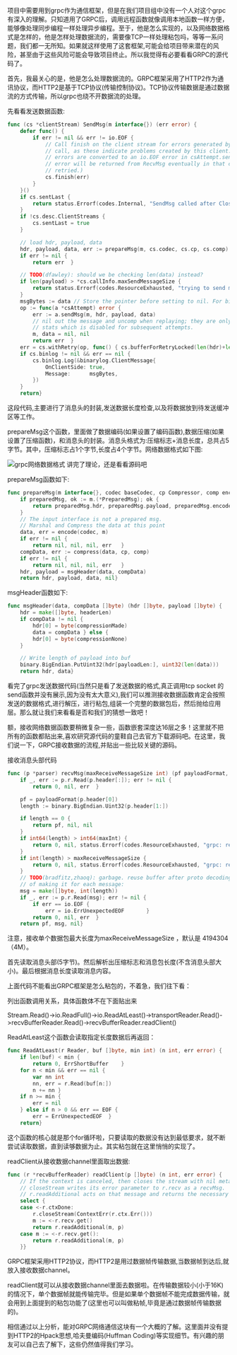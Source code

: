 项目中需要用到grpc作为通信框架，但是在我们项目组中没有一个人对这个grpc有深入的理解。只知道用了GRPC后，调用远程函数就像调用本地函数一样方便，能够像处理同步编程一样处理异步编程。至于，他是怎么实现的，以及网络数据格式是怎样的，他是怎样处理数据流的，需要像TCP一样处理粘包吗，等等一系问题，我们都一无所知。如果就这样使用了这套框架,可能会给项目带来潜在的风险，甚至由于这些风险可能会导致项目终止。所以我觉得有必要看看GRPC的源代码了。

 首先，我最关心的是，他是怎么处理数据流的。GRPC框架采用了HTTP2作为通讯协议，而HTTP2是基于TCP协议(传输控制协议)。TCP协议传输数据是通过数据流的方式传输，所以grpc也绕不开数据流的处理。

 先看看发送数据函数:

```go
func (cs *clientStream) SendMsg(m interface{}) (err error) {
	defer func() {
		if err != nil && err != io.EOF {
			// Call finish on the client stream for errors generated by this SendMsg
			// call, as these indicate problems created by this client.  (Transport
			// errors are converted to an io.EOF error in csAttempt.sendMsg; the real
			// error will be returned from RecvMsg eventually in that case, or be
			// retried.)
			cs.finish(err)
		}
	}()
	if cs.sentLast {
		return status.Errorf(codes.Internal, "SendMsg called after CloseSend")
	}
	if !cs.desc.ClientStreams {
		cs.sentLast = true
	}

	// load hdr, payload, data
	hdr, payload, data, err := prepareMsg(m, cs.codec, cs.cp, cs.comp)
	if err != nil {
		return err	}

	// TODO(dfawley): should we be checking len(data) instead?
	if len(payload) > *cs.callInfo.maxSendMessageSize {
		return status.Errorf(codes.ResourceExhausted, "trying to send message larger than max (%d vs. %d)", len(payload), *cs.callInfo.maxSendMessageSize)
	}
	msgBytes := data // Store the pointer before setting to nil. For binary logging.
	op := func(a *csAttempt) error {
		err := a.sendMsg(m, hdr, payload, data)
		// nil out the message and uncomp when replaying; they are only needed for
		// stats which is disabled for subsequent attempts.
		m, data = nil, nil
		return err	}
	err = cs.withRetry(op, func() { cs.bufferForRetryLocked(len(hdr)+len(payload), op) })
	if cs.binlog != nil && err == nil {
		cs.binlog.Log(&binarylog.ClientMessage{
			OnClientSide: true,
			Message:      msgBytes,
		})
	}
	return}
```

这段代码,主要进行了消息头的封装,发送数据长度检查,以及将数据放到待发送缓冲区等工作。

 prepareMsg这个函数，里面做了数据编码(如果设置了编码函数),数据压缩(如果设置了压缩函数)，和消息头的封装。消息头格式为:压缩标志+消息长度，总共占5字节。其中，压缩标志占1个字节,长度占4个字节。网络数据格式如下图:

 ![grpc网络数据格式](http://image.okcode.net/F7B15F45104CF4BC81E152F39BB4CA82.jpg)
 讲完了理论，还是看看源码吧

 prepareMsg函数如下:

```go
func prepareMsg(m interface{}, codec baseCodec, cp Compressor, comp encoding.Compressor) (hdr, payload, data []byte, err error) {
	if preparedMsg, ok := m.(*PreparedMsg); ok {
		return preparedMsg.hdr, preparedMsg.payload, preparedMsg.encodedData, nil
	}
	// The input interface is not a prepared msg.
	// Marshal and Compress the data at this point
	data, err = encode(codec, m)
	if err != nil {
		return nil, nil, nil, err	}
	compData, err := compress(data, cp, comp)
	if err != nil {
		return nil, nil, nil, err	}
	hdr, payload = msgHeader(data, compData)
	return hdr, payload, data, nil}
```

msgHeader函数如下:

```go
func msgHeader(data, compData []byte) (hdr []byte, payload []byte) {
	hdr = make([]byte, headerLen)
	if compData != nil {
		hdr[0] = byte(compressionMade)
		data = compData	} else {
		hdr[0] = byte(compressionNone)
	}

	// Write length of payload into buf
	binary.BigEndian.PutUint32(hdr[payloadLen:], uint32(len(data)))
	return hdr, data}
```

看完了grpc发送数据代码(当然只是看了发送数据的格式,真正调用tcp socket  的send函数并没有展示,因为没有太大意义),我们可以推测接收数据函数肯定会按照发送的数据格式,进行解压，进行粘包,组装一个完整的数据包后，然后抛给应用层。那么就让我们来看看是否和我们的猜想一致吧！

 额，接收网络数据函数要稍微复杂一些，函数嵌套深度达16层之多！这里就不把所有的函数都贴出来,喜欢研究源代码的童鞋自己去官方下载源码吧。在这里，我们说一下，GRPC接收数据的流程,并贴出一些比较关键的源码。

 接收消息头部代码

```go
func (p *parser) recvMsg(maxReceiveMessageSize int) (pf payloadFormat, msg []byte, err error) {
	if _, err := p.r.Read(p.header[:]); err != nil {
		return 0, nil, err	}

	pf = payloadFormat(p.header[0])
	length := binary.BigEndian.Uint32(p.header[1:])

	if length == 0 {
		return pf, nil, nil
	}
	if int64(length) > int64(maxInt) {
		return 0, nil, status.Errorf(codes.ResourceExhausted, "grpc: received message larger than max length allowed on current machine (%d vs. %d)", length, maxInt)
	}
	if int(length) > maxReceiveMessageSize {
		return 0, nil, status.Errorf(codes.ResourceExhausted, "grpc: received message larger than max (%d vs. %d)", length, maxReceiveMessageSize)
	}
	// TODO(bradfitz,zhaoq): garbage. reuse buffer after proto decoding instead
	// of making it for each message:
	msg = make([]byte, int(length))
	if _, err := p.r.Read(msg); err != nil {
		if err == io.EOF {
			err = io.ErrUnexpectedEOF		}
		return 0, nil, err	}
	return pf, msg, nil}
```

注意，接收单个数据包最大长度为maxReceiveMessageSize ，默认是 4194304（4M）。

首先读取消息头部(5字节)。然后解析出压缩标志和消息包长度(不含消息头部大小)。最后根据消息长度读取消息内容。

 上面代码不能看出GRPC框架是怎么粘包的，不着急，我们往下看：

 列出函数调用关系，具体函数体不在下面贴出来

  Stream.Read()->io.ReadFull()->io.ReadAtLeast()->transportReader.Read()->recvBufferReader.Read()->recvBufferReader.readClient()

 ReadAtLeast这个函数会读取指定长度数据后再返回：

```go
func ReadAtLeast(r Reader, buf []byte, min int) (n int, err error) {
	if len(buf) < min {
		return 0, ErrShortBuffer	}
	for n < min && err == nil {
		var nn int
		nn, err = r.Read(buf[n:])
		n += nn	}
	if n >= min {
		err = nil
	} else if n > 0 && err == EOF {
		err = ErrUnexpectedEOF	}
	return}
```

这个函数的核心就是那个for循环啦，只要读取的数据没有达到最低要求，就不断尝试读取数据，直到读够数据为止。其实粘包就在这里悄悄的实现了。

 readClient从接收数据channel里面取出数据:

```go
func (r *recvBufferReader) readClient(p []byte) (n int, err error) {
	// If the context is canceled, then closes the stream with nil metadata.
	// closeStream writes its error parameter to r.recv as a recvMsg.
	// r.readAdditional acts on that message and returns the necessary error.
	select {
	case <-r.ctxDone:
		r.closeStream(ContextErr(r.ctx.Err()))
		m := <-r.recv.get()
		return r.readAdditional(m, p)
	case m := <-r.recv.get():
		return r.readAdditional(m, p)
	}}
```

GRPC框架采用HTTP2协议，而HTTP2是用过数据帧传输数据,当数据帧到达后,就放入接收数据channel。

readClient就可以从接收数据channel里面去数据啦。在传输数据较小(小于16K)的情况下，单个数据帧就能传输完毕。但是如果单个数据帧不能完成数据传输，就会用到上面提到的粘包功能了(这里也可以叫做粘帧,毕竟是通过数据帧传输数据的)。

 相信通过以上分析，能对GRPC网络通信这块有一个大概的了解。这里面并没有提到HTTP2的Hpack思想,哈夫曼编码(Huffman Coding)等实现细节。有兴趣的朋友可以自己去了解下，这些仍然值得我们学习。
